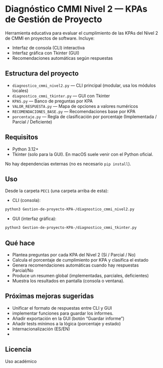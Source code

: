 # Diagnóstico CMMI Nivel 2 — KPAs de Gestión de Proyecto

Herramienta educativa para evaluar el cumplimiento de las KPAs del Nivel 2 de CMMI en proyectos de software. Incluye:
- Interfaz de consola (CLI) interactiva
- Interfaz gráfica con Tkinter (GUI)
- Recomendaciones automáticas según respuestas


## Estructura del proyecto

- `diagnostico_cmmi_nivel2.py` — CLI principal (modular, usa los módulos locales)
- `diagnostico_cmmi_tkinter.py` — GUI con Tkinter
- `KPAS.py` — Banco de preguntas por KPA
- `VALOR_RESPUESTA.py` — Mapa de opciones a valores numéricos
- `RECOMENDACIONES_BASE.py` — Recomendaciones base por KPA
- `porcentaje.py` — Regla de clasificación por porcentaje (Implementada / Parcial / Deficiente)


## Requisitos

- Python 3.12+
- Tkinter (solo para la GUI). En macOS suele venir con el Python oficial.

No hay dependencias externas (no es necesario `pip install`).

## Uso

Desde la carpeta `PEC1` (una carpeta arriba de esta):

- CLI (consola):
```bash
python3 Gestion-de-proyecto-KPA-/diagnostico_cmmi_nivel2.py
```

- GUI (interfaz gráfica):
```bash
python3 Gestion-de-proyecto-KPA-/diagnostico_cmmi_tkinter.py
```

## Qué hace

- Plantea preguntas por cada KPA del Nivel 2 (Sí / Parcial / No)
- Calcula el porcentaje de cumplimiento por KPA y clasifica el estado
- Genera recomendaciones automáticas cuando hay respuestas Parcial/No
- Produce un resumen global (implementadas, parciales, deficientes)
- Muestra los resultados en pantalla (consola o ventana). 


## Próximas mejoras sugeridas

- Unificar el formato de respuestas entre CLI y GUI
- implementar funciones para guardar los informes.
- Añadir exportación en la GUI (botón “Guardar informe”)
- Añadir tests mínimos a la lógica (porcentaje y estado)
- Internacionalización (ES/EN)
- 

## Licencia

Uso académico